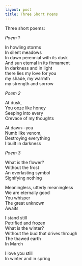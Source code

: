 ```yaml
---
layout: post
title: Three Short Poems
---
```


Three short poems:

*Poem 1*

In howling storms  
In silent meadows  
In dawn perennial with its dusk  
And sun eternal in its firmament  
In darkness and in light  
there lies my love for you  
my shade, my warmth  
my strength and sorrow  

*Poem 2*

At dusk,  
You ooze like honey   
Seeping into every    
Crevace of my thoughts  

At dawn--you  
Numb like venom,  
Destroying everything  
I built in darkness

*Poem 3*

What is the flower?  
Without the frost  
An everlasting symbol  
Signifying nothing 

Meaningless, utterly meaningless  
We are eternally good  
You whisper  
The great unknown  
Awaits

I stand still  
Petrified and frozen  
What is the winter?  
Without the bud that drives through  
The thawed earth  
In March 

I love you still  
In winter and in spring

